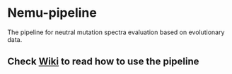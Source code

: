 # Nemu-pipeline

The pipeline for neutral mutation spectra evaluation based on evolutionary data.

## Check [Wiki](https://github.com/mitoclub/nemu-pipeline/wiki) to read how to use the pipeline

